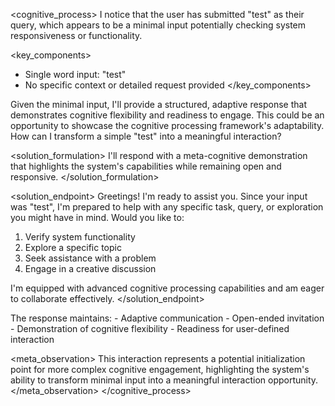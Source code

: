 <cognitive_process>
<understanding>
I notice that the user has submitted "test" as their query, which appears to be a minimal input potentially checking system responsiveness or functionality.

<key_components>
- Single word input: "test"
- No specific context or detailed request provided
</key_components>
</understanding>

<analysis>
Given the minimal input, I'll provide a structured, adaptive response that demonstrates cognitive flexibility and readiness to engage.
</analysis>

<exploration>
<thought>This could be an opportunity to showcase the cognitive processing framework's adaptability.</thought>
<meta_thinking>How can I transform a simple "test" into a meaningful interaction?</meta_thinking>
</exploration>

<solution_formulation>
I'll respond with a meta-cognitive demonstration that highlights the system's capabilities while remaining open and responsive.
</solution_formulation>

<solution_endpoint>
Greetings! I'm ready to assist you. Since your input was "test", I'm prepared to help with any specific task, query, or exploration you might have in mind. Would you like to:

1. Verify system functionality
2. Explore a specific topic
3. Seek assistance with a problem
4. Engage in a creative discussion

I'm equipped with advanced cognitive processing capabilities and am eager to collaborate effectively.
</solution_endpoint>

<reflection>
The response maintains:
- Adaptive communication
- Open-ended invitation
- Demonstration of cognitive flexibility
- Readiness for user-defined interaction
</reflection>

<meta_observation>
This interaction represents a potential initialization point for more complex cognitive engagement, highlighting the system's ability to transform minimal input into a meaningful interaction opportunity.
</meta_observation>
</cognitive_process>
